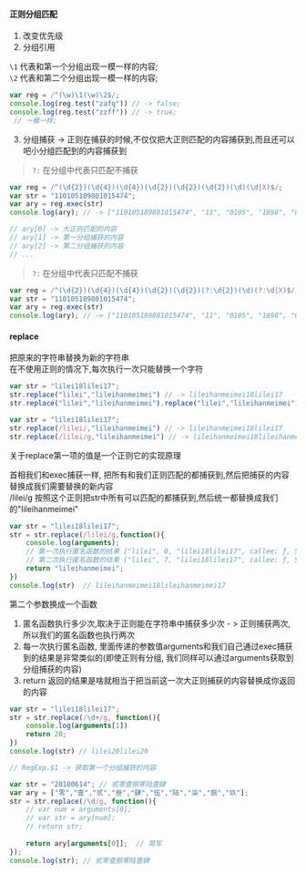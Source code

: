 #### 正则分组匹配

1. 改变优先级
2. 分组引用

 ` \1 ` 代表和第一个分组出现一模一样的内容;  
 ` \2 ` 代表和第二个分组出现一模一样的内容;  

```javascript
var reg = /^(\w)\1(\w)\2$/;
console.log(reg.test("zafq")) // -> false;
console.log(reg.test("zzff")) // -> true;
 // 一模一样;
```
3. 分组捕获 -> 正则在捕获的时候,不仅仅把大正则匹配的内容捕获到,而且还可以吧小分组匹配到的内容捕获到  

> ` ?: ` 在分组中代表只匹配不捕获

```javascript
var reg = /^(\d{2})(\d{4})(\d{4})(\d{2})(\d{2})(\d{2})(\d)(\d|X)$/;
var str = "110105189801015474";
var ary = reg.exec(str)
console.log(ary); // -> ["110105189801015474", "11", "0105", "1898", "01", "01", "54", "7", "4", index: 0, input: "110105189801015474", groups: undefined]

// ary[0] -> 大正则匹配的内容
// ary[1] -> 第一分组捕获的内容
// ary[2] -> 第二分组捕获的内容
// ...
```

> ` ?: ` 在分组中代表只匹配不捕获

```javascript
var reg = /^(\d{2})(\d{4})(\d{4})(\d{2})(\d{2})(?:\d{2})(\d)(?:\d|X)$/;
var str = "110105189801015474";
var ary = reg.exec(str)
console.log(ary); // -> ["110105189801015474", "11", "0105", "1898", "01", "01", "7", index: 0, input: "110105189801015474", groups: undefined]
```

#### replace
把原来的字符串替换为新的字符串  
在不使用正则的情况下,每次执行一次只能替换一个字符  

```javascript
var str = "lilei18lilei17";
str.replace("lilei","lileihanmeimei") // -> lileihanmeimei18lilei17
str.replace("lilei","lileihanmeimei").replace("lilei","lileihanmeimei") // -> lileihanmeimeihanmeimei18lilei17
```
```javascript
var str = "lilei18lilei17";
str.replace(/lilei/,"lileihanmeimei") // -> lileihanmeimei18lilei17
str.replace(/lilei/g,"lileihanmeimei") // -> lileihanmeimei18lileihanmeimei17
```

关于replace第一项的值是一个正则它的实现原理  

首相我们和exec捕获一样, 把所有和我们正则匹配的都捕获到,然后把捕获的内容替换成我们需要替换的新内容  
/lilei/g 按照这个正则把str中所有可以匹配的都捕获到,然后统一都替换成我们的"lileihanmeimei"  

```javascript
var str = "lilei18lilei17";
str = str.replace(/lilei/g,function(){
    console.log(arguments);
    // 第一次执行匿名函数的结果 ["lilei", 0, "lilei18lilei17", callee: ƒ, Symbol(Symbol.iterator): ƒ]
    // 第二次执行匿名函数的结果 ["lilei", 7, "lilei18lilei17", callee: ƒ, Symbol(Symbol.iterator): ƒ]
    return "lileihanmeimei";
})
console.log(str)  // lileihanmeimei18lileihanmeimei17
```

第二个参数换成一个函数  
1. 匿名函数执行多少次,取决于正则能在字符串中捕获多少次 - > 正则捕获两次, 所以我们的匿名函数也执行两次  
2. 每一次执行匿名函数, 里面传递的参数值arguments和我们自己通过exec捕获到的结果是非常类似的(即使正则有分组, 我们同样可以通过arguments获取到分组捕获的内容)  
3. return 返回的结果是啥就相当于把当前这一次大正则捕获的内容替换成你返回的内容  


```javascript
var str = "lilei18lilei17";
str = str.replace(/\d+/g, function(){
    console.log(arguments[1]) 
    return 20;
})
console.log(str) // lilei20lilei20

// RegExp.$1 -> 获取第一个分组捕获的内容
```

```javascript
var str = "20180614"; // 贰零壹捌零陆壹肆
var ary = ["零","壹","贰","叁","肆","伍","陆","柒","捌","玖"];
str = str.replace(/\d/g, function(){
    // var num = arguments[0];
    // var str = ary[num];
    // return str; 
    
    return ary[arguments[0]];  // 简写
});
console.log(str); // 贰零壹捌零陆壹肆
```
